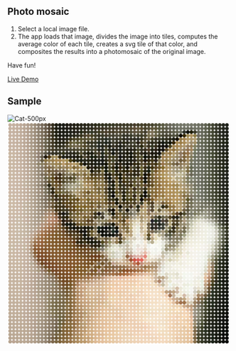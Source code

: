 Photo mosaic
------------

1. Select a local image file.
2. The app loads that image, divides the image into tiles, computes the average
   color of each tile, creates a svg tile of that color, and
   composites the results into a photomosaic of the original image.

Have fun!

[Live Demo](https://vivekimsit.github.io/mosaic.js/)


Sample
------------
![Cat-500px](img/mosaic-500px.png)
![Cat-mosaic-500px](img/cat-mosaic-500px.png)
